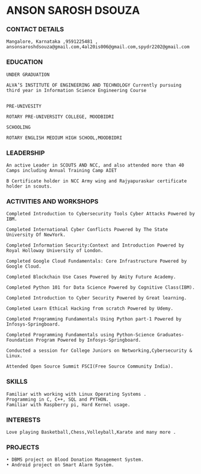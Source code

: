 # ANSON SAROSH DSOUZA




### CONTACT DETAILS 

    Mangalore, Karnataka ,9591225481 , ansonsaroshdsouza@gmail.com,4al20is006@gmail.com,spydr2202@gmail.com
    
### EDUCATION

    UNDER GRADUATION 

    ALVA’S INSTITUTE OF ENGINEERING AND TECHNOLOGY Currently pursuing 
    third year in Information Science Engineering Course
				
				
    PRE-UNIVESITY   
     
    ROTARY PRE-UNIVERSITY COLLEGE, MOODBIDRI
         
    SCHOOLING 
   
    ROTARY ENGLISH MEDIUM HIGH SCHOOL,MOODBIDRI

### LEADERSHIP 

    

    An active Leader in SCOUTS AND NCC, and also attended more than 40 Camps including Annual Training Camp AIET
    
    B Certificate holder in NCC Army wing and Rajyapuraskar certificate holder in scouts.

    

### ACTIVITIES AND WORKSHOPS

    Completed Introduction to Cybersecurity Tools Cyber Attacks Powered by IBM.

    Completed International Cyber Conflicts Powered by The State University Of NewYork.

    Completed Information Security:Context and Introduction Powered by Royal Holloway University of London.

    Completed Google Cloud Fundamentals: Core Infrastructure Powered by Google Cloud.

    Completed Blockchain Use Cases Powered by Amity Future Academy.

    Completed Python 101 for Data Science Powered by Cognitive Class(IBM).

    Completed Introduction to Cyber Security Powered by Great learning.

    Completed Learn Ethical Hacking from scratch Powered by Udemy.

    Completed Programming Fundamentals Using Python part-1 Powered by Infosys-Springboard. 

    Completed Programming Fundamentals using Python-Science Graduates- Foundation Program Powered by Infosys-Springboard.
    
    Conducted a session for College Juniors on Networking,Cybersecurity & Linux.

    Attended Open Source Summit FSCI(Free Source Community India).

### SKILLS

    Familiar with working with Linux Operating Systems .
    Programming in C, C++, SQL and PYTHON.
    Familiar with Raspberry pi, Hard Kernel usage.


### INTERESTS 

    Love playing Basketball,Chess,Volleyball,Karate and many more .
   


### PROJECTS

    • DBMS project on Blood Donation Management System.
    • Android project on Smart Alarm System.
   
